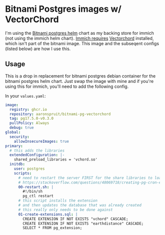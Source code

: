 # Bitnami Postgres images w/ VectorChord

I'm using the [Bitnami postgres helm](https://github.com/bitnami/charts/blob/main/bitnami/postgresql/README.md) chart as my backing store for immich (not using the immich helm chart).  [Immich requires]([url](https://immich.app/docs/administration/postgres-standalone/)) [Vectorchord]([url](https://docs.vectorchord.ai/)) installed, which isn't part of the bitnami image.  This image and the subseqent configs (listed below) are how I use this.

## Usage

This is a drop in replacement for bitnami postgres debian container for the bitnami postgres helm chart. Just swap the image with mine and if you're using this for immich, you'll need to add the following config.

In your `values.yaml`:

```yaml
image:
  registry: ghcr.io
  repository: aaronspruit/bitnami-pg-vectorchord
  tag: pg17.5.0-v0.3.0
  pullPolicy: Always
  debug: true
global:
  security:
    allowInsecureImages: true
primary:
  # this adds the libraries
  extendedConfiguration: |-
    shared_preload_libraries = 'vchord.so'
  initdb:
    user: postgres
    scripts: 
      # need to restart the server FIRST for the share libraries to load
      # https://stackoverflow.com/questions/48069718/creating-pg-cron-extension-within-docker-entrypoint-initdb-d-fails/51797554#51797554
      00-restart.sh: |
        #!/bin/sh
        pg_ctl restart
      # this script installs the extension
      # and then updates the database that was already created
      # this really only needs to be done against 
      01-create-extensions.sql: |
        CREATE EXTENSION IF NOT EXISTS "vchord" CASCADE;
        CREATE EXTENSION IF NOT EXISTS "earthdistance" CASCADE;
        SELECT * FROM pg_extension;
